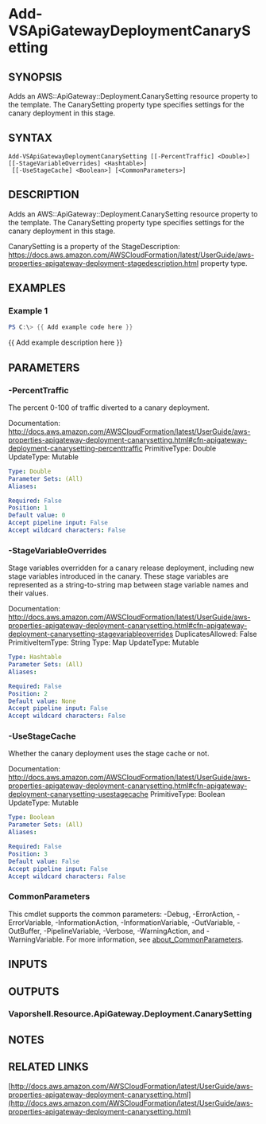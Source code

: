 # Add-VSApiGatewayDeploymentCanarySetting

## SYNOPSIS
Adds an AWS::ApiGateway::Deployment.CanarySetting resource property to the template.
The CanarySetting property type specifies settings for the canary deployment in this stage.

## SYNTAX

```
Add-VSApiGatewayDeploymentCanarySetting [[-PercentTraffic] <Double>] [[-StageVariableOverrides] <Hashtable>]
 [[-UseStageCache] <Boolean>] [<CommonParameters>]
```

## DESCRIPTION
Adds an AWS::ApiGateway::Deployment.CanarySetting resource property to the template.
The CanarySetting property type specifies settings for the canary deployment in this stage.

CanarySetting is a property of the StageDescription: https://docs.aws.amazon.com/AWSCloudFormation/latest/UserGuide/aws-properties-apigateway-deployment-stagedescription.html property type.

## EXAMPLES

### Example 1
```powershell
PS C:\> {{ Add example code here }}
```

{{ Add example description here }}

## PARAMETERS

### -PercentTraffic
The percent 0-100 of traffic diverted to a canary deployment.

Documentation: http://docs.aws.amazon.com/AWSCloudFormation/latest/UserGuide/aws-properties-apigateway-deployment-canarysetting.html#cfn-apigateway-deployment-canarysetting-percenttraffic
PrimitiveType: Double
UpdateType: Mutable

```yaml
Type: Double
Parameter Sets: (All)
Aliases:

Required: False
Position: 1
Default value: 0
Accept pipeline input: False
Accept wildcard characters: False
```

### -StageVariableOverrides
Stage variables overridden for a canary release deployment, including new stage variables introduced in the canary.
These stage variables are represented as a string-to-string map between stage variable names and their values.

Documentation: http://docs.aws.amazon.com/AWSCloudFormation/latest/UserGuide/aws-properties-apigateway-deployment-canarysetting.html#cfn-apigateway-deployment-canarysetting-stagevariableoverrides
DuplicatesAllowed: False
PrimitiveItemType: String
Type: Map
UpdateType: Mutable

```yaml
Type: Hashtable
Parameter Sets: (All)
Aliases:

Required: False
Position: 2
Default value: None
Accept pipeline input: False
Accept wildcard characters: False
```

### -UseStageCache
Whether the canary deployment uses the stage cache or not.

Documentation: http://docs.aws.amazon.com/AWSCloudFormation/latest/UserGuide/aws-properties-apigateway-deployment-canarysetting.html#cfn-apigateway-deployment-canarysetting-usestagecache
PrimitiveType: Boolean
UpdateType: Mutable

```yaml
Type: Boolean
Parameter Sets: (All)
Aliases:

Required: False
Position: 3
Default value: False
Accept pipeline input: False
Accept wildcard characters: False
```

### CommonParameters
This cmdlet supports the common parameters: -Debug, -ErrorAction, -ErrorVariable, -InformationAction, -InformationVariable, -OutVariable, -OutBuffer, -PipelineVariable, -Verbose, -WarningAction, and -WarningVariable. For more information, see [about_CommonParameters](http://go.microsoft.com/fwlink/?LinkID=113216).

## INPUTS

## OUTPUTS

### Vaporshell.Resource.ApiGateway.Deployment.CanarySetting
## NOTES

## RELATED LINKS

[http://docs.aws.amazon.com/AWSCloudFormation/latest/UserGuide/aws-properties-apigateway-deployment-canarysetting.html](http://docs.aws.amazon.com/AWSCloudFormation/latest/UserGuide/aws-properties-apigateway-deployment-canarysetting.html)

